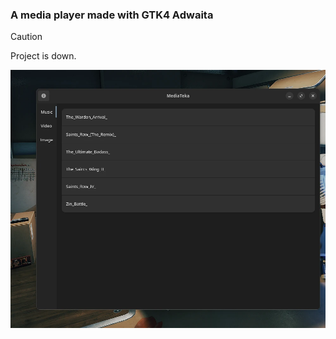 ### A media player made with GTK4 Adwaita

> [!CAUTION]
> Project is down.

![Demo image](demo.webp)